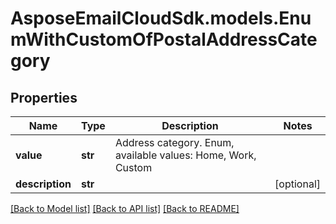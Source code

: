 # AsposeEmailCloudSdk.models.EnumWithCustomOfPostalAddressCategory
## Properties
Name | Type | Description | Notes
------------ | ------------- | ------------- | -------------
**value** | **str** | Address category. Enum, available values: Home, Work, Custom | 
**description** | **str** |  | [optional] 



[[Back to Model list]](README.md#documentation-for-models) [[Back to API list]](README.md#documentation-for-api-endpoints) [[Back to README]](README.md)


